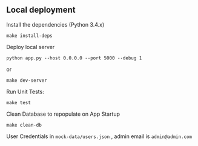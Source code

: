 ## Local deployment

Install the dependencies (Python 3.4.x)
    
    make install-deps


Deploy local server

    python app.py --host 0.0.0.0 --port 5000 --debug 1
or

    make dev-server

Run Unit Tests:

    make test

Clean Database to repopulate on App Startup

    make clean-db


User Credentials in `mock-data/users.json` , admin email is `admin@admin.com`
